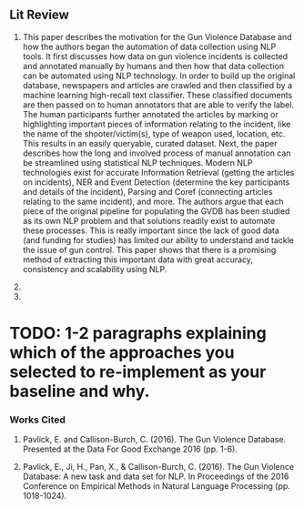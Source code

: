 ## Lit Review

1. This paper describes the motivation for the Gun Violence Database and how the authors began the automation of data collection using NLP tools. It first discusses how data on gun violence incidents is collected and annotated manually by humans and then how that data collection can be automated using NLP technology. In order to build up the original database, newspapers and articles are crawled and then classified by a machine learning high-recall text classifier. These classified documents are then passed on to human annotators that are able to verify the label. The human participants further annotated the articles by marking or highlighting important pieces of information relating to the incident, like the name of the shooter/victim(s), type of weapon used, location, etc. This results in an easily queryable, curated dataset. Next, the paper describes how the long and involved process of manual annotation can be streamlined using statistical NLP techniques. Modern NLP technologies exist for accurate Information Retrieval (getting the articles on incidents), NER and Event Detection (determine the key participants and details of the incident), Parsing and Coref (connecting articles relating to the same incident), and more. The authors argue that each piece of the original pipeline for populating the GVDB has been studied as its own NLP problem and that solutions readily exist to automate these processes. This is really important since the lack of good data (and funding for studies) has limited our ability to understand and tackle the issue of gun control. This paper shows that there is a promising method of extracting this important data with great accuracy, consistency and scalability using NLP.

2.  

3. 

# TODO: 1-2 paragraphs explaining which of the approaches you selected to re-implement as your baseline and why. 

 ### Works Cited

1. Pavlick, E. and Callison-Burch, C. (2016). The Gun Violence Database. Presented at the Data For Good Exchange 2016 (pp. 1-6).

2. Pavlick, E., Ji, H., Pan, X., & Callison-Burch, C. (2016). The Gun Violence Database: A new task and data set for NLP. In Proceedings of the 2016 Conference on Empirical Methods in Natural Language Processing (pp. 1018-1024).
